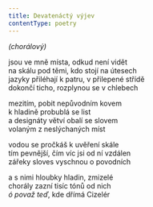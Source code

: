 ```yaml
---
title: Devatenáctý výjev
contentType: poetry
---
```


<section>

_(chorálový)_

jsou ve mně místa, odkud není vidět  
na skálu pod těmi, kdo stojí na útesech  
jazyky přiléhají k patru, v přilepené střídě  
dokončí ticho, rozplynou se v chlebech

</section>

<section>

mezitím, pobit nepůvodním kovem  
k hladině probublá se list  
a designáty větví obalí se slovem  
volaným z neslýchaných míst

</section>

<section>

vodou se pročkáš k uvěření skále  
tím pevnější, čím víc jsi od ní vzdálen  
zářeky sloves vyschnou o povodních

</section>

<section>

a s nimi hloubky hladin, zmizelé  
chorály zazní tisíc tónů od nich  
_ó považ teď_, kde dřímá Cizelér

</section>
